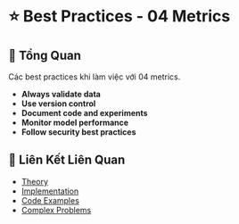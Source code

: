 # ⭐ Best Practices - 04 Metrics

## 🎯 Tổng Quan

Các best practices khi làm việc với 04 metrics.

- **Always validate data**
- **Use version control**
- **Document code and experiments**
- **Monitor model performance**
- **Follow security best practices**

## 🔗 Liên Kết Liên Quan

- [Theory](./THEORY_04_metrics.md)
- [Implementation](./IMPLEMENTATION_04_metrics.md)
- [Code Examples](./CODE_EXAMPLES_04_metrics.md)
- [Complex Problems](./COMPLEX_PROBLEMS.md)
